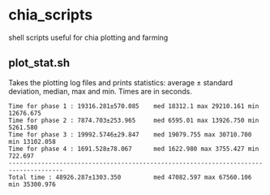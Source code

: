# chia_scripts
shell scripts useful for chia plotting and farming

## plot_stat.sh
Takes the plotting log files and prints statistics: average ± standard deviation, median, max and min. Times are in seconds.

```
Time for phase 1 : 19316.281±570.085    med 18312.1 max 29210.161 min 12676.675
Time for phase 2 : 7874.703±253.965     med 6595.01 max 13926.750 min 5261.580
Time for phase 3 : 19992.5746±29.847    med 19079.755 max 30710.700 min 13102.058
Time for phase 4 : 1691.528±78.067      med 1622.980 max 3755.427 min 722.697
-------------------------------------------------------------------------------------
Total time : 48926.287±1303.350         med 47082.597 max 67560.106 min 35300.976
```

